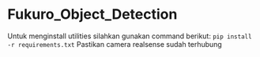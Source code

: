 # Fukuro_Object_Detection
Untuk menginstall utilities silahkan gunakan command berikut: `pip install -r requirements.txt`
Pastikan camera realsense sudah terhubung